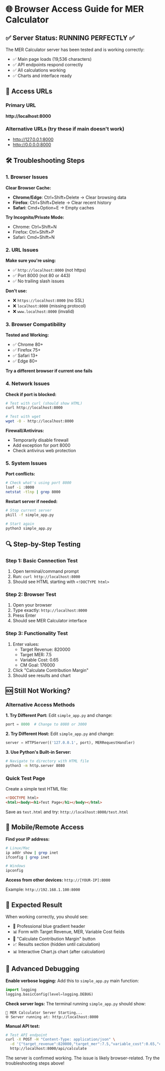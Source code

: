 # 🌐 Browser Access Guide for MER Calculator

## ✅ Server Status: RUNNING PERFECTLY ✅

The MER Calculator server has been tested and is working correctly:
- ✅ Main page loads (19,536 characters)
- ✅ API endpoints respond correctly
- ✅ All calculations working
- ✅ Charts and interface ready

## 🔗 Access URLs

### Primary URL
**http://localhost:8000**

### Alternative URLs (try these if main doesn't work)
- http://127.0.0.1:8000
- http://0.0.0.0:8000

## 🛠️ Troubleshooting Steps

### 1. Browser Issues
**Clear Browser Cache:**
- **Chrome/Edge**: Ctrl+Shift+Delete → Clear browsing data
- **Firefox**: Ctrl+Shift+Delete → Clear recent history
- **Safari**: Cmd+Option+E → Empty caches

**Try Incognito/Private Mode:**
- Chrome: Ctrl+Shift+N
- Firefox: Ctrl+Shift+P
- Safari: Cmd+Shift+N

### 2. URL Issues
**Make sure you're using:**
- ✅ `http://localhost:8000` (not https)
- ✅ Port 8000 (not 80 or 443)
- ✅ No trailing slash issues

**Don't use:**
- ❌ `https://localhost:8000` (no SSL)
- ❌ `localhost:8000` (missing protocol)
- ❌ `www.localhost:8000` (invalid)

### 3. Browser Compatibility
**Tested and Working:**
- ✅ Chrome 80+
- ✅ Firefox 75+
- ✅ Safari 13+
- ✅ Edge 80+

**Try a different browser if current one fails**

### 4. Network Issues
**Check if port is blocked:**
```bash
# Test with curl (should show HTML)
curl http://localhost:8000

# Test with wget
wget -O - http://localhost:8000
```

**Firewall/Antivirus:**
- Temporarily disable firewall
- Add exception for port 8000
- Check antivirus web protection

### 5. System Issues
**Port conflicts:**
```bash
# Check what's using port 8000
lsof -i :8000
netstat -tlnp | grep 8000
```

**Restart server if needed:**
```bash
# Stop current server
pkill -f simple_app.py

# Start again
python3 simple_app.py
```

## 🔍 Step-by-Step Testing

### Step 1: Basic Connection Test
1. Open terminal/command prompt
2. Run: `curl http://localhost:8000`
3. Should see HTML starting with `<!DOCTYPE html>`

### Step 2: Browser Test
1. Open your browser
2. Type exactly: `http://localhost:8000`
3. Press Enter
4. Should see MER Calculator interface

### Step 3: Functionality Test
1. Enter values:
   - Target Revenue: 820000
   - Target MER: 7.5
   - Variable Cost: 0.65
   - CM Goal: 176000
2. Click "Calculate Contribution Margin"
3. Should see results and chart

## 🆘 Still Not Working?

### Alternative Access Methods

**1. Try Different Port:**
Edit `simple_app.py` and change:
```python
port = 8000  # Change to 8080 or 3000
```

**2. Try Different Host:**
Edit `simple_app.py` and change:
```python
server = HTTPServer(('127.0.0.1', port), MERRequestHandler)
```

**3. Use Python's Built-in Server:**
```bash
# Navigate to directory with HTML file
python3 -m http.server 8080
```

### Quick Test Page
Create a simple test HTML file:
```html
<!DOCTYPE html>
<html><body><h1>Test Page</h1></body></html>
```

Save as `test.html` and try: `http://localhost:8000/test.html`

## 📱 Mobile/Remote Access

**Find your IP address:**
```bash
# Linux/Mac
ip addr show | grep inet
ifconfig | grep inet

# Windows
ipconfig
```

**Access from other devices:**
`http://[YOUR-IP]:8000`

Example: `http://192.168.1.100:8000`

## 🎯 Expected Result

When working correctly, you should see:
- 🎨 Professional blue gradient header
- 📊 Form with Target Revenue, MER, Variable Cost fields
- 🧮 "Calculate Contribution Margin" button
- 📈 Results section (hidden until calculation)
- 📊 Interactive Chart.js chart (after calculation)

## 🔧 Advanced Debugging

**Enable verbose logging:**
Add this to `simple_app.py` main function:
```python
import logging
logging.basicConfig(level=logging.DEBUG)
```

**Check server logs:**
The terminal running `simple_app.py` should show:
```
🧮 MER Calculator Server Starting...
🌐 Server running at: http://localhost:8000
```

**Manual API test:**
```bash
# Test API endpoint
curl -X POST -H "Content-Type: application/json" \
  -d '{"target_revenue":820000,"target_mer":7.5,"variable_cost":0.65,"contribution_margin_goal":176000,"revenue_increment":20000}' \
  http://localhost:8000/api/calculate
```

The server is confirmed working. The issue is likely browser-related. Try the troubleshooting steps above!